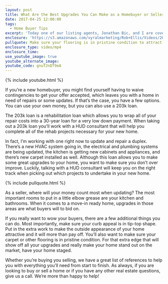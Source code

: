 ```yaml
---
layout: post
title: What Are the Best Upgrades You Can Make as a Homebuyer or Seller?
date: 2017-04-25 12:00:00
tags:
  - Home Buyer Tips
excerpt: 'Today one of our listing agents, Jonathan Bic, and I are covering which repairs and improvements you should make to your home both as a new homebuyer or a seller in today’s market.'
enclosure: 'https://s3.amazonaws.com/vyralmarketing/Rob+Ellis/Videos/2017/What+Are+the+Best+Upgrades+You+Can+Make+as+a+Homebuyer+or+Seller%253F+-+Central+Ohio+Real+Estate+Agent.mp4'
pullquote: Make sure your flooring is in pristine condition to attract buyers.
enclosure_type: video/mp4
enclosure_time:
use_youtube_image: true
youtube_alternate_image:
youtube_code: gnuTJnDT9eA
---
```



{% include youtube.html %}

If you’re a new homebuyer, you might find yourself having to waive contingencies to get your offer accepted, which leaves you with a home in need of repairs or some updates. If that’s the case, you have a few options. You can use your own money, but you can also use a 203k loan.

The 203k loan is a rehabilitation loan which allows you to wrap all of your repair costs into a 30-year loan for a very low down payment. When taking out a 203k loan you’ll work with a HUD consultant that will help you complete all of the rehab projects necessary for your new home.

In fact, I’m working with one right now to update and repair a duplex. There’s a new HVAC system going in, the electrical and plumbing systems are being updated, the kitchen is getting new cabinets and appliances, and there’s new carpet installed as well. Although this loan allows you to make some great upgrades to your home, you want to make sure you don’t over improve. Luckily, talking with a HUD consultant will keep you on the right track when picking out which projects to undertake in your new home.

{% include pullquote.html %}

As a seller, where will your money count most when updating? The most important rooms to put in a little elbow grease are your kitchen and bathrooms. When it comes to a move-in ready home, upgrades in those areas are what buyers will to bid on.

If you really want to wow your buyers, there are a few additional things you can do. Most importantly, make sure your curb appeal is in tip-top shape. Put in the extra work to make the outside appearance of your home attractive and it will more than pay off. You’ll also want to make sure your carpet or other flooring is in pristine condition. For that extra edge that will show off all your upgrades and really make your home stand out on the market, have your home staged.

Whether you’re buying you selling, we have a great list of references to help you with everything you’ll need from start to finish. As always, if you are looking to buy or sell a home or if you have any other real estate questions, give us a call. We’re more than happy to help!